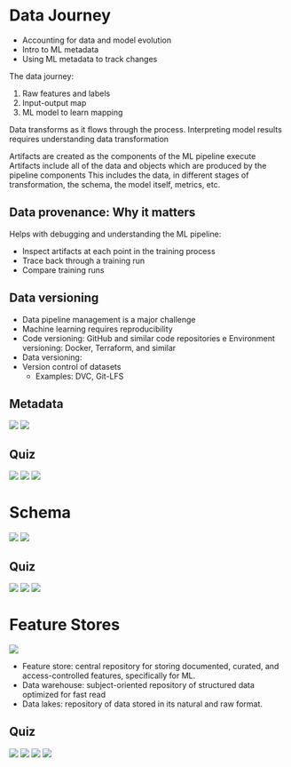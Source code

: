 # Data Journey
* Accounting for data and model evolution
* Intro to ML metadata
* Using ML metadata to track changes

The data journey:
1) Raw features and labels
2) Input-output map
3) ML model to learn mapping

Data transforms as it flows through the process. Interpreting model results requires understanding data transformation

Artifacts are created as the components of the ML pipeline execute
Artifacts include all of the data and objects which are produced by the pipeline components
This includes the data, in different stages of transformation, the schema, the model itself, metrics, etc.

## Data provenance: Why it matters
Helps with debugging and understanding the ML pipeline:
* Inspect artifacts at each point in the training process
* Trace back through a training run
* Compare training runs

## Data versioning

* Data pipeline management is a major challenge
* Machine learning requires reproducibility
* Code versioning: GitHub and similar code repositories e Environment versioning: Docker, Terraform, and similar
* Data versioning:
* Version control of datasets
  * Examples: DVC, Git-LFS

## Metadata

![](../assets/2022-07-29-00-07-04.png)
![](../assets/2022-07-29-00-10-04.png)

## Quiz

![](../assets/2022-07-29-00-17-23.png)
![](../assets/2022-07-29-00-17-34.png)
![](../assets/2022-07-29-00-17-42.png)

# Schema

![](../assets/2022-07-29-00-19-18.png)
![](../assets/2022-07-29-00-21-58.png)

## Quiz

![](../assets/2022-07-29-00-26-22.png)
![](../assets/2022-07-29-00-26-31.png)
![](../assets/2022-07-29-00-26-39.png)

# Feature Stores

![](../assets/2022-07-29-00-29-36.png)
* Feature store: central repository for storing documented, curated, and access-controlled features, specifically for ML.
* Data warehouse: subject-oriented repository of structured data optimized for fast read
* Data lakes: repository of data stored in its natural and raw format.

## Quiz
![](../assets/2022-07-29-00-40-52.png)
![](../assets/2022-07-29-00-41-00.png)
![](../assets/2022-07-29-00-41-07.png)
![](../assets/2022-07-29-00-41-13.png)
